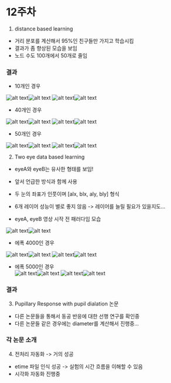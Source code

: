 12주차
=====

1. distance based learning  
* 거리 분포를 계산해서 95%인 친구들만 가지고 학습시킴  
* 결과가 좀 향상된 모습을 보임  
* 노드 수도 100개에서 50개로 줄임  

### 결과 

* 10개인 경우 

![alt text](node_10_size_128_epoch_4000_khc11_constrain/khc1_correct0.jpg)![alt text](node_10_size_128_epoch_4000_khc11_constrain/khc1_correct.jpg)
![alt text](node_10_size_128_epoch_4000_khc11_constrain/khc1_correct2.jpg)![alt text](node_10_size_128_epoch_4000_khc11_constrain/khc1_correct3.jpg)

* 40개인 경우  

![alt text](node_40_size_128_epoch_4000_khc11_constrain/khc1_correct0.jpg)![alt text](node_40_size_128_epoch_4000_khc11_constrain/khc1_correct.jpg)
![alt text](node_40_size_128_epoch_4000_khc11_constrain/khc1_correct2.jpg)![alt text](node_40_size_128_epoch_4000_khc11_constrain/khc1_correct3.jpg)

* 50개인 경우

![alt text](node_50_size_128_epoch_4000_khc11_constrain/khc1_correct0.jpg)![alt text](node_50_size_128_epoch_4000_khc11_constrain/khc1_correct.jpg)
![alt text](node_50_size_128_epoch_4000_khc11_constrain/khc1_correct2.jpg)![alt text](node_50_size_128_epoch_4000_khc11_constrain/khc1_correct3.jpg)

2. Two eye data based learning
* eyeA와 eyeB는 유사한 형태를 보임!
* 앞서 언급한 방식과 함께 사용
* 두 눈의 좌표가 인풋이며 [alx, blx, aly, bly] 형식
* 6개 레이어 성능이 별로 좋지 않음 -> 레이어를 늘릴 필요가 있을지도... 

* eyeA, eyeB 영상 시작 전 패러다임 모습

![alt text](node_100_size_128_epoch_4000_khc11_constrain/khc1_eyeA.jpg)![alt text](node_100_size_128_epoch_4000_khc11_constrain/khc1_eyeB.jpg)

* 에폭 4000인 경우  

![alt text](node_100_size_128_epoch_4000_khc11_constrain/khc1_correct0.jpg)![alt text](node_100_size_128_epoch_4000_khc11_constrain/khc1_correct.jpg)
![alt text](node_100_size_128_epoch_4000_khc11_constrain/khc1_correct2.jpg)![alt text](node_100_size_128_epoch_4000_khc11_constrain/khc1_correct3.jpg)

* 에폭 5000인 경우  
![alt text](node_100_size_128_epoch_5000_khc11_constrain/khc1_correct0.jpg)![alt text](node_100_size_128_epoch_5000_khc11_constrain/khc1_correct.jpg)
![alt text](node_100_size_128_epoch_5000_khc11_constrain/khc1_correct2.jpg)![alt text](node_100_size_128_epoch_5000_khc11_constrain/khc1_correct3.jpg)


### 결과

3. Pupillary Response with pupil dialation 논문  
* 다른 논문들을 통해서 동공 반응에 대한 선행 연구를 확인중  
* 다른 논문들 같은 경우에는 diameter를 계산해서 진행중... 

### 각 논문 소개

4. 전처리 자동화 -> 거의 성공
* etime 파일 인식 성공 -> 실험의 시간 흐름을 이해할 수 있음
* 시각화 자동화 진행중  

